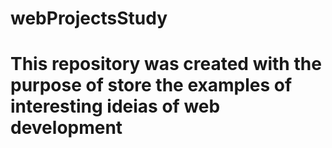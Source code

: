# webProjectsStudy

# This repository was created with the purpose of store the examples of interesting ideias of web development